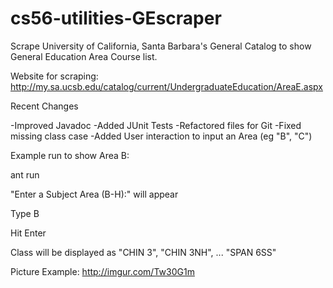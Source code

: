 cs56-utilities-GEscraper
========================


Scrape University of California, Santa Barbara's General Catalog to show General Education Area Course list. 

Website for scraping: http://my.sa.ucsb.edu/catalog/current/UndergraduateEducation/AreaE.aspx 

Recent Changes

-Improved Javadoc
-Added JUnit Tests
-Refactored files for Git
-Fixed missing class case
-Added User interaction to input an Area (eg "B", "C")


Example run to show Area B:

ant run

"Enter a Subject Area (B-H):" will appear

Type B

Hit Enter

Class will be displayed as "CHIN 3", "CHIN 3NH", ... "SPAN 6SS"

Picture Example: http://imgur.com/Tw30G1m
